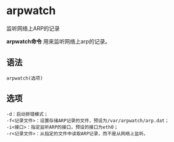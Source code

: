 arpwatch
===

监听网络上ARP的记录


**arpwatch命令** 用来监听网络上arp的记录。

##  语法

```
arpwatch(选项)
```

##  选项

```
-d：启动排错模式；
-f<记录文件>：设置存储ARP记录的文件，预设为/var/arpwatch/arp.dat；
-i<接口>：指定监听ARP的接口，预设的接口为eth0；
-r<记录文件>：从指定的文件中读取ARP记录，而不是从网络上监听。
```


